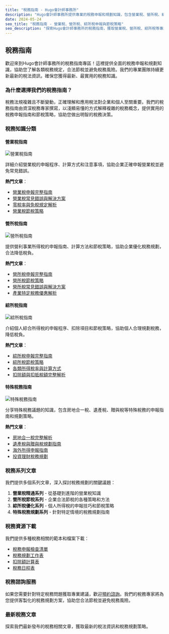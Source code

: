 ```yaml
---
title: "稅務指南 - Hugo會計師事務所"
description: "Hugo會計師事務所提供專業的稅務申報和規劃知識，包含營業稅、營所稅、綜所稅等稅務指南和節稅策略。"
date: 2024-05-24
seo_title: "稅務指南 - 營業稅、營所稅、綜所稅申報與節稅策略"
seo_description: "探索Hugo會計師事務所的稅務指南，獲取營業稅、營所稅、綜所稅等專業稅務申報知識和節稅策略，協助您合法節稅並避免稅務風險。立即訪問 https://hugo-accounting.com/articles/tax-planning/ 獲取專業稅務知識。"
---
```


## 稅務指南

歡迎來到Hugo會計師事務所的稅務指南專區！這裡提供全面的稅務申報和規劃知識，協助您了解各類稅務規定，合法節稅並避免稅務風險。我們的專業團隊持續更新最新的稅法資訊，確保您獲得最新、最實用的稅務知識。

### 為什麼選擇我們的稅務指南？

稅務法規複雜且不斷變動，正確理解和應用稅法對企業和個人至關重要。我們的稅務指南由資深稅務專家撰寫，以淺顯易懂的方式解釋複雜的稅務概念，提供實用的稅務申報指南和節稅策略，協助您做出明智的稅務決策。

### 稅務知識分類

#### 營業稅指南

![營業稅指南](/uploads/images/articles/vat-guide.webp)

詳細介紹營業稅的申報程序、計算方式和注意事項，協助企業正確申報營業稅並避免常見錯誤。

**熱門文章**：
- [營業稅申報完整指南](/articles/tax-planning/vat-filing-guide/)
- [營業稅常見錯誤與解決方案](/articles/tax-planning/vat-common-mistakes/)
- [零稅率與免稅規定解析](/articles/tax-planning/zero-rate-exemption/)
- [營業稅節稅策略](/articles/tax-planning/vat-saving-strategies/)

#### 營所稅指南

![營所稅指南](/uploads/images/articles/corporate-tax-guide.webp)

提供營利事業所得稅的申報指南、計算方法和節稅策略，協助企業優化稅務規劃，合法降低稅負。

**熱門文章**：
- [營所稅申報完整指南](/articles/tax-planning/corporate-tax-guide/)
- [營所稅節稅策略](/articles/tax-planning/corporate-tax-saving/)
- [營所稅常見錯誤與解決方案](/articles/tax-planning/corporate-tax-mistakes/)
- [產業特定稅務優惠解析](/articles/tax-planning/industry-tax-incentives/)

#### 綜所稅指南

![綜所稅指南](/uploads/images/articles/personal-tax-guide.webp)

介紹個人綜合所得稅的申報程序、扣除項目和節稅策略，協助個人合理規劃稅務，降低稅負。

**熱門文章**：
- [綜所稅申報完整指南](/articles/tax-planning/personal-tax-guide/)
- [綜所稅節稅策略](/articles/tax-planning/personal-tax-saving/)
- [各類所得稅率與計算方式](/articles/tax-planning/income-tax-rates/)
- [扣除額與扣抵稅額完整解析](/articles/tax-planning/tax-deductions-credits/)

#### 特殊稅務指南

![特殊稅務指南](/uploads/images/articles/special-tax-guide.webp)

分享特殊稅務議題的知識，包含房地合一稅、遺產稅、贈與稅等特殊稅務的申報指南和規劃策略。

**熱門文章**：
- [房地合一稅完整解析](/articles/tax-planning/property-tax-guide/)
- [遺產稅與贈與稅規劃指南](/articles/tax-planning/estate-gift-tax/)
- [海外所得申報指南](/articles/tax-planning/overseas-income/)
- [投資理財稅務規劃](/articles/tax-planning/investment-tax-planning/)

### 稅務系列文章

我們提供多個系列文章，深入探討稅務規劃的關鍵議題：

1. **營業稅精通系列** - 從基礎到進階的營業稅知識
2. **營所稅節稅系列** - 企業合法節稅的各種策略和方法
3. **綜所稅優化系列** - 個人所得稅的申報技巧和節稅策略
4. **特殊稅務規劃系列** - 針對特定情境的稅務規劃指南

### 稅務資源下載

我們提供多種稅務相關的範本和檔案下載：

- [稅務申報檢查清單](/downloads/checklists/tax-filing-checklist/)
- [稅務規劃工作表](/downloads/templates/tax-planning-worksheet/)
- [扣除額計算表](/downloads/templates/deduction-calculator/)
- [稅務日程表](/downloads/templates/tax-calendar/)

### 稅務諮詢服務

如果您需要針對特定稅務問題獲取專業建議，歡迎[預約諮詢](/appointment/)。我們的稅務專家將為您提供客製化的稅務規劃方案，協助您合法節稅並避免稅務風險。

### 最新稅務文章

探索我們最新發布的稅務相關文章，獲取最新的稅法資訊和稅務規劃策略。